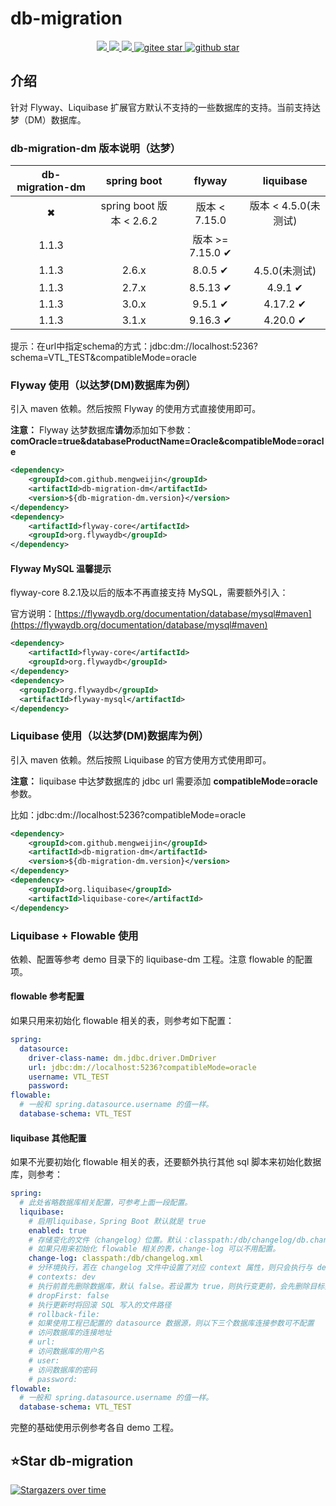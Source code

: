 # db-migration
<p align="center">
    <a target="_blank" href="https://search.maven.org/search?q=g:%22com.github.mengweijin%22%20AND%20a:%22db-migration-dm%22">
        <img src="https://img.shields.io/maven-central/v/com.github.mengweijin/db-migration-dm" />
    </a>
	<a target="_blank" href="https://github.com/mengweijin/db-migration/blob/master/LICENSE">
		<img src="https://img.shields.io/badge/license-Apache2.0-blue.svg" />
	</a>
	<a target="_blank" href="https://www.oracle.com/technetwork/java/javase/downloads/index.html">
		<img src="https://img.shields.io/badge/JDK-8+-green.svg" />
	</a>
	<a target="_blank" href="https://gitee.com/mengweijin/db-migration/stargazers">
		<img src="https://gitee.com/mengweijin/db-migration/badge/star.svg?theme=dark" alt='gitee star'/>
	</a>
	<a target="_blank" href='https://github.com/mengweijin/db-migration'>
		<img src="https://img.shields.io/github/stars/mengweijin/db-migration.svg?style=social" alt="github star"/>
	</a>
</p>

## 介绍
针对 Flyway、Liquibase 扩展官方默认不支持的一些数据库的支持。当前支持达梦（DM）数据库。

### db-migration-dm 版本说明（达梦）
| db-migration-dm |      spring boot       |        flyway         |    liquibase    |
|:---------------:|:----------------------:|:---------------------:|:---------------:|
|    &#10006;     | spring boot 版本 < 2.6.2 |      版本 < 7.15.0      | 版本 < 4.5.0(未测试) |
|      1.1.3      |                        | 版本 >= 7.15.0 &#10004; |                 |
|      1.1.3      |         2.6.x          |    8.0.5 &#10004;     |   4.5.0(未测试)    |
|      1.1.3      |         2.7.x          |    8.5.13 &#10004;    | 4.9.1 &#10004;  |
|      1.1.3      |         3.0.x          |    9.5.1 &#10004;     | 4.17.2 &#10004; |
|      1.1.3      |         3.1.x          |    9.16.3 &#10004;    | 4.20.0 &#10004; |

提示：在url中指定schema的方式：jdbc:dm://localhost:5236?schema=VTL_TEST&compatibleMode=oracle

### Flyway 使用（以达梦(DM)数据库为例）
引入 maven 依赖。然后按照 Flyway 的使用方式直接使用即可。

**注意：** Flyway 达梦数据库**请勿**添加如下参数：**comOracle=true&databaseProductName=Oracle&compatibleMode=oracle**

```xml
<dependency>
    <groupId>com.github.mengweijin</groupId>
    <artifactId>db-migration-dm</artifactId>
    <version>${db-migration-dm.version}</version>
</dependency>
<dependency>
    <artifactId>flyway-core</artifactId>
    <groupId>org.flywaydb</groupId>
</dependency>
```

#### Flyway MySQL 温馨提示
flyway-core 8.2.1及以后的版本不再直接支持 MySQL，需要额外引入：

官方说明：[https://flywaydb.org/documentation/database/mysql#maven](https://flywaydb.org/documentation/database/mysql#maven)
```xml
<dependency>
    <artifactId>flyway-core</artifactId>
    <groupId>org.flywaydb</groupId>
</dependency>
<dependency>
  <groupId>org.flywaydb</groupId>
  <artifactId>flyway-mysql</artifactId>
</dependency>
```

### Liquibase 使用（以达梦(DM)数据库为例）
引入 maven 依赖。然后按照 Liquibase 的官方使用方式使用即可。

**注意：** liquibase 中达梦数据库的 jdbc url 需要添加 **compatibleMode=oracle** 参数。

比如：jdbc:dm://localhost:5236?compatibleMode=oracle
```xml
<dependency>
    <groupId>com.github.mengweijin</groupId>
    <artifactId>db-migration-dm</artifactId>
    <version>${db-migration-dm.version}</version>
</dependency>
<dependency>
    <groupId>org.liquibase</groupId>
    <artifactId>liquibase-core</artifactId>
</dependency>
```

### Liquibase + Flowable 使用
依赖、配置等参考 demo 目录下的 liquibase-dm 工程。注意 flowable 的配置项。

#### flowable 参考配置
如果只用来初始化 flowable 相关的表，则参考如下配置：
```yaml
spring:
  datasource:
    driver-class-name: dm.jdbc.driver.DmDriver
    url: jdbc:dm://localhost:5236?compatibleMode=oracle
    username: VTL_TEST
    password: 
flowable:
  # 一般和 spring.datasource.username 的值一样。
  database-schema: VTL_TEST
```

#### liquibase 其他配置
如果不光要初始化 flowable 相关的表，还要额外执行其他 sql 脚本来初始化数据库，则参考：
```yaml
spring:
  # 此处省略数据库相关配置，可参考上面一段配置。
  liquibase:
    # 启用liquibase，Spring Boot 默认就是 true
    enabled: true
    # 存储变化的文件（changelog）位置。默认：classpath:/db/changelog/db.changelog-master.xml
    # 如果只用来初始化 flowable 相关的表，change-log 可以不用配置。
    change-log: classpath:/db/changelog.xml
    # 分环境执行，若在 changelog 文件中设置了对应 context 属性，则只会执行与 dev 对应值的 changeset
    # contexts: dev
    # 执行前首先删除数据库，默认 false。若设置为 true，则执行变更前，会先删除目标数据库，请谨慎
    # dropFirst: false
    # 执行更新时将回滚 SQL 写入的文件路径
    # rollback-file:
    # 如果使用工程已配置的 datasource 数据源，则以下三个数据库连接参数可不配置
    # 访问数据库的连接地址
    # url:
    # 访问数据库的用户名
    # user:
    # 访问数据库的密码
    # password:
flowable:
  # 一般和 spring.datasource.username 的值一样。
  database-schema: VTL_TEST
```

完整的基础使用示例参考各自 demo 工程。

## ⭐Star db-migration

[![Stargazers over time](https://starchart.cc/mengweijin/db-migration.svg)](https://starchart.cc/mengweijin/db-migration)
